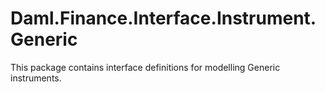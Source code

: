 # Daml.Finance.Interface.Instrument.Generic

This package contains interface definitions for modelling Generic instruments.
